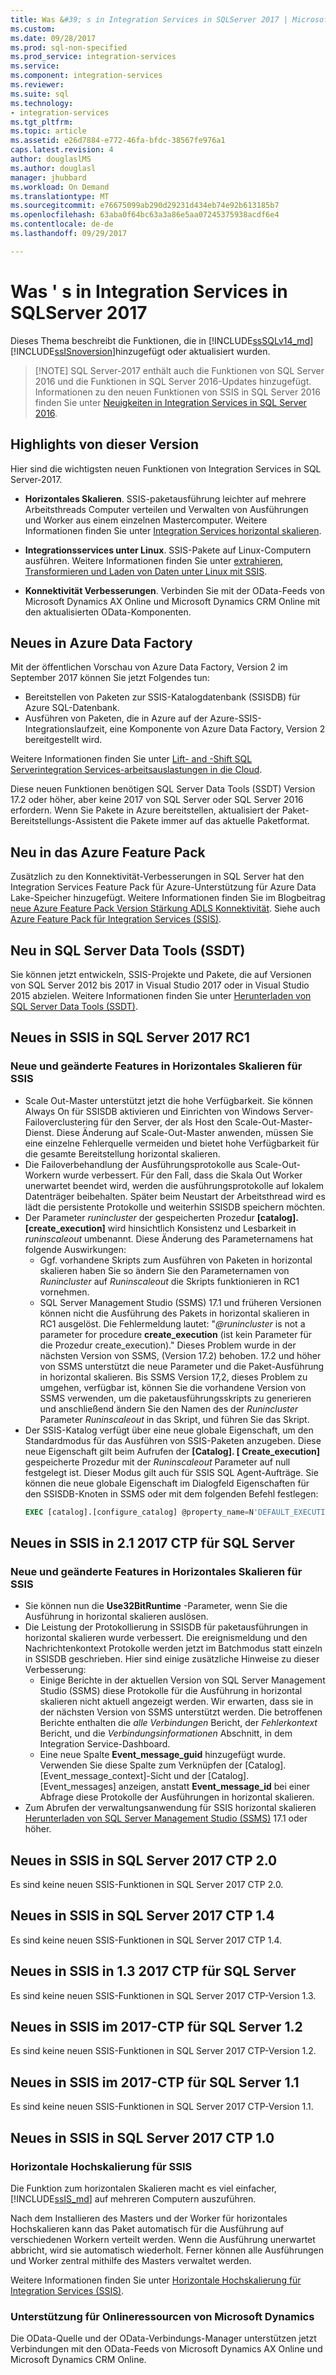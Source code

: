 ```yaml
---
title: Was &#39; s in Integration Services in SQLServer 2017 | Microsoft Docs
ms.custom: 
ms.date: 09/28/2017
ms.prod: sql-non-specified
ms.prod_service: integration-services
ms.service: 
ms.component: integration-services
ms.reviewer: 
ms.suite: sql
ms.technology:
- integration-services
ms.tgt_pltfrm: 
ms.topic: article
ms.assetid: e26d7884-e772-46fa-bfdc-38567fe976a1
caps.latest.revision: 4
author: douglaslMS
ms.author: douglasl
manager: jhubbard
ms.workload: On Demand
ms.translationtype: MT
ms.sourcegitcommit: e76675099ab290d29231d434eb74e92b613185b7
ms.openlocfilehash: 63aba0f64bc63a3a86e5aa07245375938acdf6e4
ms.contentlocale: de-de
ms.lasthandoff: 09/29/2017

---
```

# <a name="what39s-new-in-integration-services-in-sql-server-2017"></a>Was &#39; s in Integration Services in SQLServer 2017
Dieses Thema beschreibt die Funktionen, die in [!INCLUDE[ssSQLv14_md](../includes/sssqlv14-md.md)] [!INCLUDE[ssISnoversion](../includes/ssisnoversion-md.md)]hinzugefügt oder aktualisiert wurden.

>   [!NOTE]
> SQL Server-2017 enthält auch die Funktionen von SQL Server 2016 und die Funktionen in SQL Server 2016-Updates hinzugefügt. Informationen zu den neuen Funktionen von SSIS in SQL Server 2016 finden Sie unter [Neuigkeiten in Integration Services in SQL Server 2016](../integration-services/what-s-new-in-integration-services-in-sql-server-2016.md).

## <a name="highlights-of-this-release"></a>Highlights von dieser Version

Hier sind die wichtigsten neuen Funktionen von Integration Services in SQL Server-2017.

-   **Horizontales Skalieren**. SSIS-paketausführung leichter auf mehrere Arbeitsthreads Computer verteilen und Verwalten von Ausführungen und Worker aus einem einzelnen Mastercomputer. Weitere Informationen finden Sie unter [Integration Services horizontal skalieren](../integration-services/scale-out/integration-services-ssis-scale-out.md).

-   **Integrationsservices unter Linux**. SSIS-Pakete auf Linux-Computern ausführen. Weitere Informationen finden Sie unter [extrahieren, Transformieren und Laden von Daten unter Linux mit SSIS](../linux/sql-server-linux-migrate-ssis.md).

-   **Konnektivität Verbesserungen**. Verbinden Sie mit der OData-Feeds von Microsoft Dynamics AX Online und Microsoft Dynamics CRM Online mit den aktualisierten OData-Komponenten. 

## <a name="new-in-azure-data-factory"></a>Neues in Azure Data Factory

Mit der öffentlichen Vorschau von Azure Data Factory, Version 2 im September 2017 können Sie jetzt Folgendes tun:
-   Bereitstellen von Paketen zur SSIS-Katalogdatenbank (SSISDB) für Azure SQL-Datenbank.
-   Ausführen von Paketen, die in Azure auf der Azure-SSIS-Integrationslaufzeit, eine Komponente von Azure Data Factory, Version 2 bereitgestellt wird.

Weitere Informationen finden Sie unter [Lift- and -Shift SQL Serverintegration Services-arbeitsauslastungen in die Cloud](lift-shift/ssis-azure-lift-shift-ssis-packages-overview.md).

Diese neuen Funktionen benötigen SQL Server Data Tools (SSDT) Version 17.2 oder höher, aber keine 2017 von SQL Server oder SQL Server 2016 erfordern. Wenn Sie Pakete in Azure bereitstellen, aktualisiert der Paket-Bereitstellungs-Assistent die Pakete immer auf das aktuelle Paketformat.

## <a name="new-in-the-azure-feature-pack"></a>Neu in das Azure Feature Pack

Zusätzlich zu den Konnektivität-Verbesserungen in SQL Server hat den Integration Services Feature Pack für Azure-Unterstützung für Azure Data Lake-Speicher hinzugefügt. Weitere Informationen finden Sie im Blogbeitrag [neue Azure Feature Pack Version Stärkung ADLS Konnektivität](https://blogs.msdn.microsoft.com/ssis/2017/08/29/new-azure-feature-pack-release-strengthening-adls-connectivity/). Siehe auch [Azure Feature Pack für Integration Services (SSIS)](azure-feature-pack-for-integration-services-ssis.md).

## <a name="new-in-sql-server-data-tools-ssdt"></a>Neu in SQL Server Data Tools (SSDT)

Sie können jetzt entwickeln, SSIS-Projekte und Pakete, die auf Versionen von SQL Server 2012 bis 2017 in Visual Studio 2017 oder in Visual Studio 2015 abzielen. Weitere Informationen finden Sie unter [Herunterladen von SQL Server Data Tools (SSDT)](../ssdt/download-sql-server-data-tools-ssdt.md).

## <a name="new-in-ssis-in-sql-server-2017-rc1"></a>Neues in SSIS in SQL Server 2017 RC1

### <a name="new-and-changed-features-in-scale-out-for-ssis"></a>Neue und geänderte Features in Horizontales Skalieren für SSIS

-   Scale Out-Master unterstützt jetzt die hohe Verfügbarkeit. Sie können Always On für SSISDB aktivieren und Einrichten von Windows Server-Failoverclustering für den Server, der als Host den Scale-Out-Master-Dienst. Diese Änderung auf Scale-Out-Master anwenden, müssen Sie eine einzelne Fehlerquelle vermeiden und bietet hohe Verfügbarkeit für die gesamte Bereitstellung horizontal skalieren.
-   Die Failoverbehandlung der Ausführungsprotokolle aus Scale-Out-Workern wurde verbessert. Für den Fall, dass die Skala Out Worker unerwartet beendet wird, werden die ausführungsprotokolle auf lokalem Datenträger beibehalten. Später beim Neustart der Arbeitsthread wird es lädt die persistente Protokolle und weiterhin SSISDB speichern möchten.
-   Der Parameter *runincluster* der gespeicherten Prozedur **[catalog].[create_execution]** wird hinsichtlich Konsistenz und Lesbarkeit in *runinscaleout* umbenannt. Diese Änderung des Parameternamens hat folgende Auswirkungen:
    -   Ggf. vorhandene Skripts zum Ausführen von Paketen in horizontal skalieren haben Sie so ändern Sie den Parameternamen von *Runincluster* auf *Runinscaleout* die Skripts funktionieren in RC1 vornehmen.
    -   SQL Server Management Studio (SSMS) 17.1 und früheren Versionen können nicht die Ausführung des Pakets in horizontal skalieren in RC1 ausgelöst. Die Fehlermeldung lautet: "*@runincluster* is not a parameter for procedure **create_execution** (ist kein Parameter für die Prozedur create_execution)." Dieses Problem wurde in der nächsten Version von SSMS, (Version 17.2) behoben. 17.2 und höher von SSMS unterstützt die neue Parameter und die Paket-Ausführung in horizontal skalieren. Bis SSMS Version 17,2, dieses Problem zu umgehen, verfügbar ist, können Sie die vorhandene Version von SSMS verwenden, um die paketausführungsskripts zu generieren und anschließend ändern Sie den Namen des der *Runincluster* Parameter *Runinscaleout* in das Skript, und führen Sie das Skript.
-   Der SSIS-Katalog verfügt über eine neue globale Eigenschaft, um den Standardmodus für das Ausführen von SSIS-Paketen anzugeben. Diese neue Eigenschaft gilt beim Aufrufen der **[Catalog]. [ Create_execution]** gespeicherte Prozedur mit der *Runinscaleout* Parameter auf null festgelegt ist. Dieser Modus gilt auch für SSIS SQL Agent-Aufträge. Sie können die neue globale Eigenschaft im Dialogfeld Eigenschaften für den SSISDB-Knoten in SSMS oder mit dem folgenden Befehl festlegen:
    ```sql
    EXEC [catalog].[configure_catalog] @property_name=N'DEFAULT_EXECUTION_MODE', @property_value=1
    ```

## <a name="new-in-ssis-in-sql-server-2017-ctp-21"></a>Neues in SSIS in 2.1 2017 CTP für SQL Server

### <a name="new-and-changed-features-in-scale-out-for-ssis"></a>Neue und geänderte Features in Horizontales Skalieren für SSIS

-   Sie können nun die **Use32BitRuntime** -Parameter, wenn Sie die Ausführung in horizontal skalieren auslösen.
-   Die Leistung der Protokollierung in SSISDB für paketausführungen in horizontal skalieren wurde verbessert. Die ereignismeldung und den Nachrichtenkontext Protokolle werden jetzt im Batchmodus statt einzeln in SSISDB geschrieben. Hier sind einige zusätzliche Hinweise zu dieser Verbesserung:        
    - Einige Berichte in der aktuellen Version von SQL Server Management Studio (SSMS) diese Protokolle für die Ausführung in horizontal skalieren nicht aktuell angezeigt werden. Wir erwarten, dass sie in der nächsten Version von SSMS unterstützt werden. Die betroffenen Berichte enthalten die *alle Verbindungen* Bericht, der *Fehlerkontext* Bericht, und die *Verbindungsinformationen* Abschnitt, in dem Integration Service-Dashboard.
    - Eine neue Spalte **Event_message_guid** hinzugefügt wurde. Verwenden Sie diese Spalte zum Verknüpfen der [Catalog]. [Event_message_context]-Sicht und der [Catalog]. [Event_messages] anzeigen, anstatt **Event_message_id** bei einer Abfrage diese Protokolle der Ausführungen in horizontal skalieren.
-   Zum Abrufen der verwaltungsanwendung für SSIS horizontal skalieren [Herunterladen von SQL Server Management Studio (SSMS)](https://docs.microsoft.com/sql/ssms/download-sql-server-management-studio-ssms) 17.1 oder höher.

## <a name="new-in-ssis-in-sql-server-2017-ctp-20"></a>Neues in SSIS in SQL Server 2017 CTP 2.0

Es sind keine neuen SSIS-Funktionen in SQL Server 2017 CTP 2.0.

## <a name="new-in-ssis-in-sql-server-2017-ctp-14"></a>Neues in SSIS in SQL Server 2017 CTP 1.4

Es sind keine neuen SSIS-Funktionen in SQL Server 2017 CTP 1.4.

## <a name="new-in-ssis-in-sql-server-2017-ctp-13"></a>Neues in SSIS in 1.3 2017 CTP für SQL Server

Es sind keine neuen SSIS-Funktionen in SQL Server 2017 CTP-Version 1.3.

## <a name="new-in-ssis-in-sql-server-2017-ctp-12"></a>Neues in SSIS im 2017-CTP für SQL Server 1.2

Es sind keine neuen SSIS-Funktionen in SQL Server 2017 CTP-Version 1.2.

## <a name="new-in-ssis-in-sql-server-2017-ctp-11"></a>Neues in SSIS im 2017-CTP für SQL Server 1.1

Es sind keine neuen SSIS-Funktionen in SQL Server 2017 CTP-Version 1.1.

## <a name="new-in-ssis-in-sql-server-2017-ctp-10"></a>Neues in SSIS in SQL Server 2017 CTP 1.0

### <a name="scale-out-for-ssis"></a>Horizontale Hochskalierung für SSIS

Die Funktion zum horizontalen Skalieren macht es viel einfacher, [!INCLUDE[ssIS_md](../includes/ssis-md.md)] auf mehreren Computern auszuführen. 
   
Nach dem Installieren des Masters und der Worker für horizontales Hochskalieren kann das Paket automatisch für die Ausführung auf verschiedenen Workern verteilt werden. Wenn die Ausführung unerwartet abbricht, wird sie automatisch wiederholt. Ferner können alle Ausführungen und Worker zentral mithilfe des Masters verwaltet werden.
   
Weitere Informationen finden Sie unter [Horizontale Hochskalierung für Integration Services (SSIS)](../integration-services/scale-out/integration-services-ssis-scale-out.md).
   
### <a name="support-for-microsoft-dynamics-online-resources"></a>Unterstützung für Onlineressourcen von Microsoft Dynamics

Die OData-Quelle und der OData-Verbindungs-Manager unterstützen jetzt Verbindungen mit den OData-Feeds von Microsoft Dynamics AX Online und Microsoft Dynamics CRM Online.


